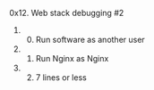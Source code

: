 0x12. Web stack debugging #2

1. 0. Run software as another user
2. 1. Run Nginx as Nginx
3. 2. 7 lines or less


